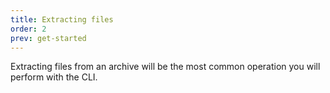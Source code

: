 ```yaml
---
title: Extracting files
order: 2
prev: get-started
---
```


Extracting files from an archive will be the most common operation you will perform with the CLI.

